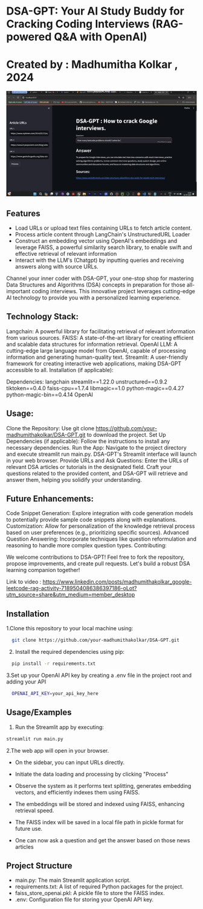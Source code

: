 
# DSA-GPT: Your AI Study Buddy for Cracking Coding Interviews (RAG-powered Q&A with OpenAI)
# Created by : Madhumitha Kolkar , 2024

![](dsa-gpt.jpg)

## Features

- Load URLs or upload text files containing URLs to fetch article content.
- Process article content through LangChain's UnstructuredURL Loader
- Construct an embedding vector using OpenAI's embeddings and leverage FAISS, a powerful similarity search library, to enable swift and effective retrieval of relevant information
- Interact with the LLM's (Chatgpt) by inputting queries and receiving answers along with source URLs.


Channel your inner coder with DSA-GPT, your one-stop shop for mastering Data Structures and Algorithms (DSA) concepts in preparation for those all-important coding interviews. This innovative project leverages cutting-edge AI technology to provide you with a personalized learning experience.

## Technology Stack:

Langchain: A powerful library for facilitating retrieval of relevant information from various sources. FAISS: A state-of-the-art library for creating efficient and scalable data structures for information retrieval. OpenAI LLM: A cutting-edge large language model from OpenAI, capable of processing information and generating human-quality text. Streamlit: A user-friendly framework for creating interactive web applications, making DSA-GPT accessible to all. Installation (if applicable):

Dependencies: langchain streamlit==1.22.0 unstructured==0.9.2 tiktoken==0.4.0 faiss-cpu==1.7.4 libmagic==1.0 python-magic==0.4.27 python-magic-bin==0.4.14 OpenAI

## Usage:

Clone the Repository: Use git clone https://github.com/your-madhumithakolkar/DSA-GPT.git to download the project. Set Up Dependencies (if applicable): Follow the instructions to install any necessary dependencies. Run the App: Navigate to the project directory and execute streamlit run main.py. DSA-GPT's Streamlit interface will launch in your web browser. Provide URLs and Ask Questions: Enter the URLs of relevant DSA articles or tutorials in the designated field. Craft your questions related to the provided content, and DSA-GPT will retrieve and answer them, helping you solidify your understanding. 

## Future Enhancements:

Code Snippet Generation: Explore integration with code generation models to potentially provide sample code snippets along with explanations. Customization: Allow for personalization of the knowledge retrieval process based on user preferences (e.g., prioritizing specific sources). Advanced Question Answering: Incorporate techniques like question reformulation and reasoning to handle more complex question types. Contributing:

We welcome contributions to DSA-GPT! Feel free to fork the repository, propose improvements, and create pull requests. Let's build a robust DSA learning companion together!

Link to video : https://www.linkedin.com/posts/madhumithakolkar_google-leetcode-rag-activity-7189504086386397186-oLot?utm_source=share&utm_medium=member_desktop


## Installation

1.Clone this repository to your local machine using:

```bash
  git clone https://github.com/your-madhumithakolkar/DSA-GPT.git
```
2. Install the required dependencies using pip:

```bash
  pip install -r requirements.txt
```
3.Set up your OpenAI API key by creating a .env file in the project root and adding your API

```bash
  OPENAI_API_KEY=your_api_key_here
```
## Usage/Examples

1. Run the Streamlit app by executing:
```bash
streamlit run main.py

```

2.The web app will open in your browser.

- On the sidebar, you can input URLs directly.

- Initiate the data loading and processing by clicking "Process"

- Observe the system as it performs text splitting, generates embedding vectors, and efficiently indexes them using FAISS.

- The embeddings will be stored and indexed using FAISS, enhancing retrieval speed.

- The FAISS index will be saved in a local file path in pickle format for future use.
- One can now ask a question and get the answer based on those news articles

## Project Structure

- main.py: The main Streamlit application script.
- requirements.txt: A list of required Python packages for the project.
- faiss_store_openai.pkl: A pickle file to store the FAISS index.
- .env: Configuration file for storing your OpenAI API key.